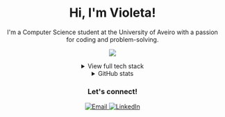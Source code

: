 <h1 align="center">Hi, I'm Violeta!</h1>
<p align="center">
  I'm a Computer Science student at the University of Aveiro with a passion for coding and problem-solving.
</p>

<p align="center">
  <img src="https://skillicons.dev/icons?i=react,nextjs,tailwind,django,fastapi,spring,postgres,mongodb,docker,linux&theme=light" />
</p>

<details align="center">
<summary>View full tech stack</summary>

#### Frontend
<p align="center">
  <img src="https://skillicons.dev/icons?i=react,nextjs,tailwind,threejs,d3,flutter,materialui&theme=light" />
</p>

#### Backend & Databases
<p align="center">
  <img src="https://skillicons.dev/icons?i=django,fastapi,spring,nodejs,postgres,mongodb,elasticsearch,cassandra&theme=light" />
</p>

#### DevOps & Systems
<p align="center">
  <img src="https://skillicons.dev/icons?i=docker,githubactions,nginx,grafana,prometheus&theme=light" />
</p>

#### Tools
<p align="center">
  <img src="https://skillicons.dev/icons?i=figma,latex,linux&theme=light" />
</p>
</details>

<details align="center">
  <summary>GitHub stats</summary>
  <p align="center">
    <img src="https://github-readme-stats.vercel.app/api?username=VioletaR&show_icons=true&theme=buefy" />
  </p>
  <p align="center">
    <img src="https://github-readme-stats.vercel.app/api/top-langs/?username=VioletaR&layout=compact&theme=buefy" />
  </p>
</details>

<h3 align="center">Let's connect!</h3>
<p align="center">
  <a href="mailto:violetabatistaramos@gmail.com" title="Email">
    <img src="https://img.shields.io/badge/Gmail-EA4335?style=for-the-badge&logo=gmail&logoColor=white" alt="Email"/>
  </a>
  <a href="https://www.linkedin.com/in/violeta-batista-ramos-5490b0304/" title="LinkedIn">
    <img src="https://img.shields.io/badge/LinkedIn-0A66C2?style=for-the-badge&logo=linkedin&logoColor=white" alt="LinkedIn"/>
  </a>
</p>

